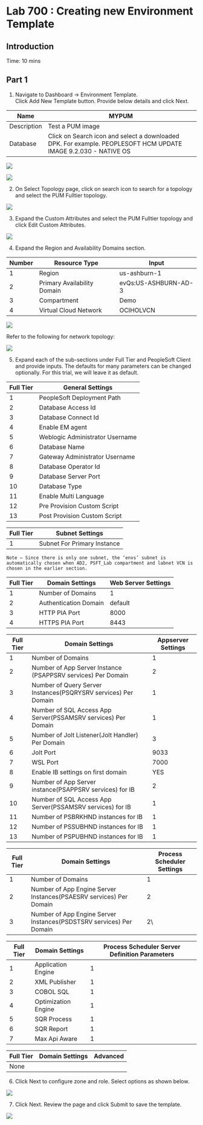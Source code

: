# Lab 700 : Creating new Environment Template

## Introduction

Time: 10 mins

## Part 1

1.	Navigate to Dashboard -> Environment Template.  
Click Add New Template button. Provide below details and click Next. 

Name | MYPUM
---- | -----
Description	| Test a PUM image
Database | Click on Search icon and select a downloaded DPK.  For example. PEOPLESOFT HCM UPDATE IMAGE 9.2.030 - NATIVE OS

![](./images/s2.png "")

![](./images/s3.png "")

2.	On Select Topology page, click on search icon to search for a topology and select the PUM Fulltier topology.

![](./images/2.png "")

3.	Expand the Custom Attributes and select the PUM Fulltier topology and click Edit Custom Attributes. 

![](./images/3.png "")

4.	Expand the Region and Availability Domains section. 

Number | Resource Type | Input
--------- | --------------- | -------------------
1 | Region | us-ashburn-1
2 | Primary Availability Domain | evQs:US-ASHBURN-AD-3 
3 | Compartment	| Demo
4 | Virtual Cloud Network | OCIHOLVCN

![](./images/s4.png "")

Refer to the following for network topology:

![](./images/7.png "")

5.	Expand each of the sub-sections under Full Tier and PeopleSoft Client and provide inputs. The defaults for many parameters can be changed optionally. For this trial, we will leave it as default.


Full Tier | General Settings
--------- | ----------------
1 |	PeopleSoft Deployment Path  | /u01/app/oracle/product
2 |	Database Access Id | SYSADM
3 |	Database Connect Id | people
4 |	Enable EM agent | No
5 |	Weblogic Administrator Username | system
6 |	Database Name | MYPUM
7 |	Gateway Administrator Username | administrator
8 |	Database Operator Id | PS
9 |	Database Server Port | 1522
10 | Database Type | SYS
11 | Enable Multi Language | NO
12 | Pre Provision Custom Script | -
13 | Post Provision Custom Script | -


Full Tier | Subnet Settings
--------- | ---------------
1 | Subnet For Primary Instance | Select a subnet.  E.g. envs


```
Note – Since there is only one subnet, the ‘envs’ subnet is automatically chosen when AD2, PSFT_Lab compartment and labnet VCN is chosen in the earlier section. 
```


Full Tier | Domain Settings | Web Server Settings
--------- | --------------- | -------------------
1 | Number of Domains | 1
2 | Authentication Domain | default
3 | HTTP PIA Port | 8000
4 | HTTPS PIA Port | 8443

Full Tier | Domain Settings | Appserver Settings
--------- | --------------- | ------------------
1 | Number of Domains | 1
2 | Number of App Server Instance (PSAPPSRV services) Per Domain | 2
3 | Number of Query Server Instances(PSQRYSRV services) Per Domain | 1
4 | Number of SQL Access App Server(PSSAMSRV services) Per Domain | 1
5 | Number of Jolt Listener(Jolt Handler) Per Domain | 3
6 | Jolt Port | 9033
7 | WSL Port | 7000
8 | Enable IB settings on first domain | YES
9 | Number of App Server instance(PSAPPSRV services) for IB | 2
10 | Number of SQL Access App Server(PSSAMSRV services) for IB | 1
11 | Number of PSBRKHND instances for IB | 1
12 | Number of PSSUBHND instances for IB | 1
13 | Number of PSPUBHND instances for IB | 1


Full Tier | Domain Settings | Process Scheduler Settings
--------- | --------------- | --------------------------
1 | Number of Domains | 1
2 | Number of App Engine Server Instances(PSAESRV services) Per Domain | 2
3 | Number of App Engine Server Instances(PSDSTSRV services) Per Domain | 2\


Full Tier | Domain Settings | Process Scheduler Server Definition Parameters
--------- | --------------- | ----------------------------------------------
1 | Application Engine | 1
2 | XML Publisher | 1
3 | COBOL SQL | 1
4 | Optimization Engine | 1
5 | SQR Process | 1
6 | SQR Report | 1
7 | Max Api Aware | 1

Full Tier | Domain Settings | Advanced
--------- | --------------- | --------
None | | 

6.	Click Next to configure zone and role. Select options as shown below. 

![](./images/5.png "")

7.	Click Next.  Review the page and click Submit to save the template. 

![](./images/6.png "")












